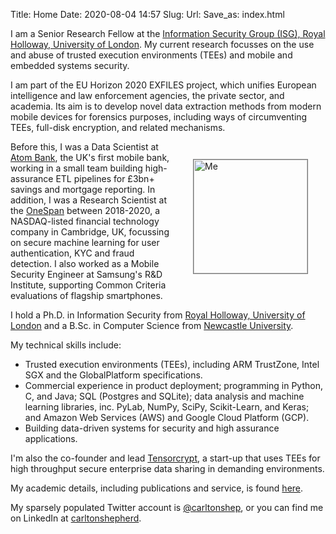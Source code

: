 Title: Home
Date: 2020-08-04 14:57
Slug: 
Url: 
Save_as: index.html

I am a Senior Research Fellow at the [Information Security Group (ISG), Royal Holloway, University of London](https://isg.rhul.ac.uk). My current research focusses on the use and abuse of trusted execution environments (TEEs) and mobile and embedded systems security.

I am part of the EU Horizon 2020 EXFILES project, which unifies European intelligence and law enforcement agencies, the private sector, and academia. Its aim is to develop novel data extraction methods from modern mobile devices for forensics purposes, including ways of circumventing TEEs, full-disk encryption, and related mechanisms.

<img src="/images/carlton_profile.jpg" alt="Me" style="height: 13em; margin: 2em; border: 0.1em; border-style: solid; border-color: #777777; float: right;">

Before this, I was a Data Scientist at [Atom Bank](https://www.atombank.co.uk), the UK's first mobile bank, working in a small team building high-assurance ETL pipelines for £3bn+ savings and mortgage reporting. In addition, I was a Research Scientist at the [OneSpan](https://www.onespan.com) between 2018-2020, a NASDAQ-listed financial technology company in Cambridge, UK, focussing on secure machine learning for user authentication, KYC and fraud detection. I also worked as a Mobile Security Engineer at Samsung's R&D Institute, supporting Common Criteria evaluations of flagship smartphones.

I hold a Ph.D. in Information Security from [Royal Holloway, University of London](https://isg.rhul.ac.uk) and a B.Sc. in Computer Science from [Newcastle University](https://ncl.ac.uk).

My technical skills include:

* Trusted execution environments (TEEs), including ARM TrustZone, Intel SGX and the GlobalPlatform specifications.
* Commercial experience in product deployment; programming in Python, C, and Java; SQL (Postgres and SQLite); data analysis and machine learning libraries, inc. PyLab, NumPy, SciPy, Scikit-Learn, and Keras; and Amazon Web Services (AWS) and Google Cloud Platform (GCP).
* Building data-driven systems for security and high assurance applications.

I'm also the co-founder and lead [Tensorcrypt](https://tensor.software), a start-up that uses TEEs for high throughput secure enterprise data sharing in demanding environments. 

My academic details, including publications and service, is found [here](./research/).

My sparsely populated Twitter account is [@carltonshep](https://www.twitter.com/carltonshep), or you can find me on LinkedIn at [carltonshepherd](https://www.linkedin.com/in/carltonshepherd/).

